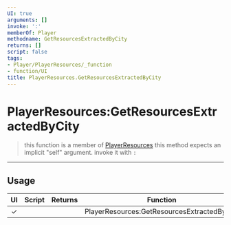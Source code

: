 ```yaml
---
UI: true
arguments: []
invoke: ':'
memberOf: Player
methodname: GetResourcesExtractedByCity
returns: []
script: false
tags:
- Player/PlayerResources/_function
- function/UI
title: PlayerResources.GetResourcesExtractedByCity
---
```

# PlayerResources:GetResourcesExtractedByCity
> this function is a member of [PlayerResources](civ-6/lua/PlayerResources.md)
> this method expects an implicit "self" argument. invoke it with `:`
-----
## Usage
|  UI | Script | Returns | Function | Arguments |
|:---:|:------:|-------:|:--------:|:---------|
|✓| ||PlayerResources:GetResourcesExtractedByCity||
